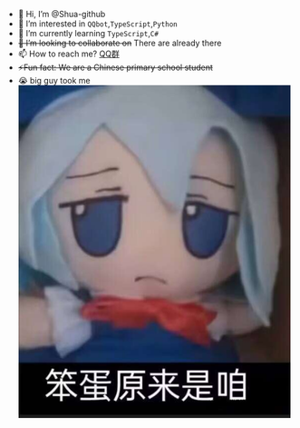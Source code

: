 - 👋 Hi, I’m @Shua-github
- 👀 I’m interested in `QQbot`,`TypeScript`,`Python`
- 🌱 I’m currently learning `TypeScript`,`C#`
- ~~💞️ I’m looking to collaborate on~~ There are already there
- 📫 How to reach me? [QQ群](https://qm.qq.com/q/ihNeNmNzaM)
- ~~⚡Fun fact: We are a Chinese primary school student~~
- 😭 big guy took me
![big guy took me](./我其实是笨蛋.jpg)
